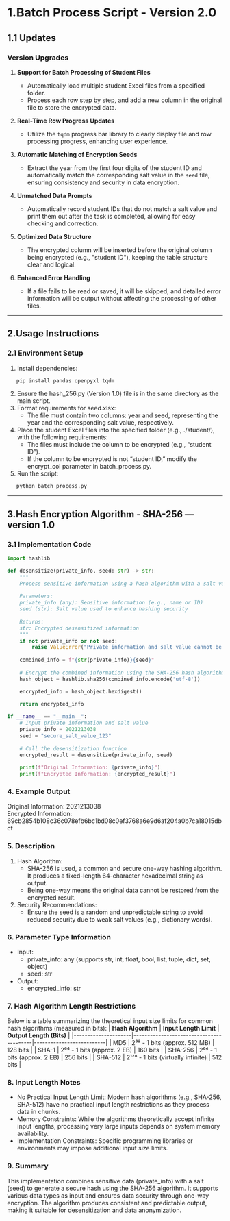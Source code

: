 # 1.Batch Process Script - Version 2.0

## 1.1 Updates

### Version Upgrades
1. **Support for Batch Processing of Student Files**  
   - Automatically load multiple student Excel files from a specified folder.
   - Process each row step by step, and add a new column in the original file to store the encrypted data.

2. **Real-Time Row Progress Updates**  
   - Utilize the `tqdm` progress bar library to clearly display file and row processing progress, enhancing user experience.

3. **Automatic Matching of Encryption Seeds**  
   - Extract the year from the first four digits of the student ID and automatically match the corresponding salt value in the `seed` file, ensuring consistency and security in data encryption.

4. **Unmatched Data Prompts**  
   - Automatically record student IDs that do not match a salt value and print them out after the task is completed, allowing for easy checking and correction.

5. **Optimized Data Structure**  
   - The encrypted column will be inserted before the original column being encrypted (e.g., "student ID"), keeping the table structure clear and logical.

6. **Enhanced Error Handling**  
   - If a file fails to be read or saved, it will be skipped, and detailed error information will be output without affecting the processing of other files.

---

## 2.Usage Instructions

### 2.1 Environment Setup
1. Install dependencies:
```bash
   pip install pandas openpyxl tqdm
```
2. Ensure the hash_256.py (Version 1.0) file is in the same directory as the main script.
3. Format requirements for seed.xlsx:
   - The file must contain two columns: year and seed, representing the year and the corresponding salt value, respectively.
4. Place the student Excel files into the specified folder (e.g., ./student/), with the following requirements:
   - The files must include the column to be encrypted (e.g., “student ID”).
   - If the column to be encrypted is not “student ID,” modify the encrypt_col parameter in batch_process.py.
5. Run the script:
   
```bash
   python batch_process.py
```

---

## 3.Hash Encryption Algorithm - SHA-256 — version 1.0

### 3.1 Implementation Code

```python
import hashlib

def desensitize(private_info, seed: str) -> str:
    """
    Process sensitive information using a hash algorithm with a salt value.
    
    Parameters:
    private_info (any): Sensitive information (e.g., name or ID)
    seed (str): Salt value used to enhance hashing security
    
    Returns:
    str: Encrypted desensitized information
    """
    if not private_info or not seed:
        raise ValueError("Private information and salt value cannot be empty")
    
    combined_info = f"{str(private_info)}{seed}"
    
    # Encrypt the combined information using the SHA-256 hash algorithm
    hash_object = hashlib.sha256(combined_info.encode('utf-8'))

    encrypted_info = hash_object.hexdigest()
    
    return encrypted_info

if __name__ == "__main__":
    # Input private information and salt value
    private_info = 2021213038
    seed = "secure_salt_value_123"
    
    # Call the desensitization function
    encrypted_result = desensitize(private_info, seed)
    
    print(f"Original Information: {private_info}")
    print(f"Encrypted Information: {encrypted_result}")
```
### 4. Example Output

Original Information: 2021213038  
Encrypted Information: 69cb2854b108c36c078efb6bc1bd08c0ef3768a6e9d6af204a0b7ca18015dbcf

### 5. Description

1.	Hash Algorithm:
	- SHA-256 is used, a common and secure one-way hashing algorithm. It produces a fixed-length 64-character hexadecimal string as output.
	- Being one-way means the original data cannot be restored from the encrypted result.
2.	Security Recommendations:
	- Ensure the seed is a random and unpredictable string to avoid reduced security due to weak salt values (e.g., dictionary words).

### 6. Parameter Type Information

- Input:
	- private_info: any (supports str, int, float, bool, list, tuple, dict, set, object)
	- seed: str
- Output:
	- encrypted_info: str

### 7. Hash Algorithm Length Restrictions

Below is a table summarizing the theoretical input size limits for common hash algorithms (measured in bits):
| **Hash Algorithm** | **Input Length Limit**                  | **Output Length (Bits)** |
|---------------------|-----------------------------------------|--------------------------|
| MD5                | 2³² - 1 bits (approx. 512 MB)          | 128 bits                 |
| SHA-1              | 2⁶⁴ - 1 bits (approx. 2 EB)            | 160 bits                 |
| SHA-256            | 2⁶⁴ - 1 bits (approx. 2 EB)            | 256 bits                 |
| SHA-512            | 2¹²⁸ - 1 bits (virtually infinite)      | 512 bits                 |

### 8. Input Length Notes

- No Practical Input Length Limit:
Modern hash algorithms (e.g., SHA-256, SHA-512) have no practical input length restrictions as they process data in chunks.
- Memory Constraints:
While the algorithms theoretically accept infinite input lengths, processing very large inputs depends on system memory availability.
- Implementation Constraints:
Specific programming libraries or environments may impose additional input size limits.

### 9. Summary

This implementation combines sensitive data (private_info) with a salt (seed) to generate a secure hash using the SHA-256 algorithm. It supports various data types as input and ensures data security through one-way encryption. The algorithm produces consistent and predictable output, making it suitable for desensitization and data anonymization.

